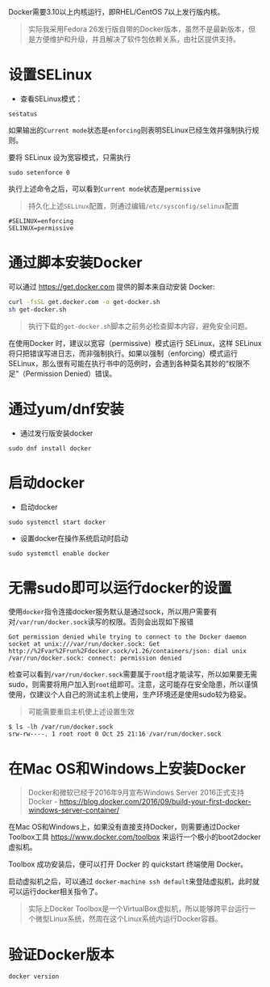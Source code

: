 Docker需要3.10以上内核运行，即RHEL/CentOS 7以上发行版内核。

> 实际我采用Fedora 26发行版自带的Docker版本，虽然不是最新版本，但是方便维护和升级，并且解决了软件包依赖关系，由社区提供支持。

# 设置SELinux

* 查看SELinux模式：

```
sestatus
```

如果输出的`Current mode`状态是`enforcing`则表明SELinux已经生效并强制执行规则。

要将 SELinux 设为宽容模式，只需执行 

```
sudo setenforce 0
```

执行上述命令之后，可以看到`Current mode`状态是`permissive`

> 持久化上述`SELinux`配置，则通过编辑`/etc/sysconfig/selinux`配置

```
#SELINUX=enforcing
SELINUX=permissive
```

# 通过脚本安装Docker

可以通过 https://get.docker.com 提供的脚本来自动安装 Docker:

```bash
curl -fsSL get.docker.com -o get-docker.sh
sh get-docker.sh
```

> 执行下载的`get-docker.sh`脚本之前务必检查脚本内容，避免安全问题。

在使用Docker 时，建议以宽容（permissive）模式运行 SELinux，这样 SELinux 将只把错误写进日志，而非强制执行。如果以强制（enforcing）模式运行 SELinux，那么很有可能在执行书中的范例时，会遇到各种莫名其妙的“权限不足”（Permission Denied）错误。


# 通过yum/dnf安装

* 通过发行版安装docker

```
sudo dnf install docker
```

# 启动docker

* 启动docker

```
sudo systemctl start docker
```

* 设置docker在操作系统启动时启动

```
sudo systemctl enable docker
```

# 无需sudo即可以运行docker的设置

使用`docker`指令连接docker服务默认是通过sock，所以用户需要有对`/var/run/docker.sock`读写的权限。否则会出现如下报错

```
Got permission denied while trying to connect to the Docker daemon socket at unix:///var/run/docker.sock: Get http://%2Fvar%2Frun%2Fdocker.sock/v1.26/containers/json: dial unix /var/run/docker.sock: connect: permission denied
```

检查可以看到`/var/run/docker.sock`需要属于`root`组才能读写，所以如果要无需sudo，则需要将用户加入到`root`组即可。注意，这可能存在安全隐患，所以谨慎使用，仅建议个人自己的测试主机上使用，生产环境还是使用sudo较为稳妥。

> 可能需要重启主机使上述设置生效

```
$ ls -lh /var/run/docker.sock
srw-rw----. 1 root root 0 Oct 25 21:16 /var/run/docker.sock
```

# 在Mac OS和Windows上安装Docker

> Docker和微软已经于2016年9月宣布Windows Server 2016正式支持Docker - https://blog.docker.com/2016/09/build-your-first-docker-windows-server-container/

在Mac OS和Windows上，如果没有直接支持Docker，则需要通过Docker Toolbox工具 https://www.docker.com/toolbox 来运行一个极小的boot2docker虚拟机。

Toolbox 成功安装后，便可以打开 Docker 的 quickstart 终端使用 Docker。

启动虚拟机之后，可以通过 `docker-machine ssh default`来登陆虚拟机，此时就可以运行docker相关指令了。

> 实际上Docker Toolbox是一个VirtualBox虚拟机，所以能够跨平台运行一个微型Linux系统，然周在这个Linux系统内运行Docker容器。

# 验证Docker版本

```
docker version
```